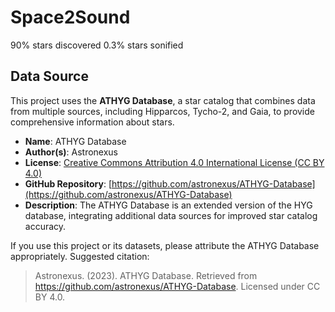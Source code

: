 # Space2Sound

90% stars discovered
0.3% stars sonified


## Data Source

This project uses the **ATHYG Database**, a star catalog that combines data from multiple sources, including Hipparcos, Tycho-2, and Gaia, to provide comprehensive information about stars.

- **Name**: ATHYG Database  
- **Author(s)**: Astronexus  
- **License**: [Creative Commons Attribution 4.0 International License (CC BY 4.0)](https://creativecommons.org/licenses/by/4.0/)  
- **GitHub Repository**: [https://github.com/astronexus/ATHYG-Database](https://github.com/astronexus/ATHYG-Database)  
- **Description**: The ATHYG Database is an extended version of the HYG database, integrating additional data sources for improved star catalog accuracy.

If you use this project or its datasets, please attribute the ATHYG Database appropriately. Suggested citation:

> Astronexus. (2023). ATHYG Database. Retrieved from https://github.com/astronexus/ATHYG-Database. Licensed under CC BY 4.0.
